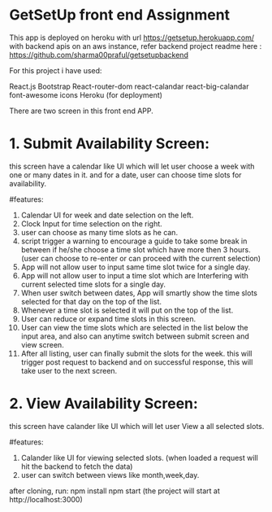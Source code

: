 # GetSetUp front end Assignment
This app is deployed on heroku with url https://getsetup.herokuapp.com/ with backend apis on an aws instance, refer backend project readme here : https://github.com/sharma00praful/getsetupbackend

For this project i have used:

React.js
Bootstrap
React-router-dom
react-calandar
react-big-calandar
font-awesome icons
Heroku (for deployment)

There are two screen in this front end APP.

# 1. Submit Availability Screen: 
this screen have a calendar like UI which will let user choose a week with one or many dates in it. and for a date, user can choose time slots for availability.

#features:
1. Calendar UI for week and date selection on the left.
2. Clock Input for time selection on the right.
3. user can choose as many time slots as he can.
4. script trigger a warning to encourage a guide to take some break in between if he/she choose a time slot which have more then 3 hours. (user can choose to re-enter or can proceed with the current selection)
5. App will not allow user to input same time slot twice for a single day.
6. App will not allow user to input a time slot which are Interfering with current selected time slots for a single day.
7. When user switch between dates, App will smartly show the time slots selected for that day on the top of the list.
8. Whenever a time slot is selected it will put on the top of the list.
9. User can reduce or expand time slots in this screen.
10. User can view the time slots which are selected in the list below the input area, and also can anytime switch between submit screen and view screen.
11. After all listing, user can finally submit the slots for the week. this will trigger post request to backend and on successful response, this will take user to the next screen.


# 2. View Availability Screen: 
this screen have calander like UI which will let user View a all selected slots.

#features:
1. Calander like UI for viewing selected slots. (when loaded a request will hit the backend to fetch the data)
2. user can switch between views like month,week,day.



after cloning,
run:
npm install
npm start
(the project will start at http://localhost:3000)
